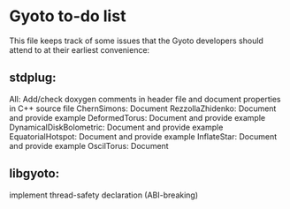 # Gyoto to-do list

This file keeps track of some issues that the Gyoto developers should
attend to at their earliest convenience:

## stdplug:

All: Add/check doxygen comments in header file and document properties
     in C++ source file
ChernSimons:             Document
RezzollaZhidenko:        Document and provide example
DeformedTorus:           Document and provide example
DynamicalDiskBolometric: Document and provide example
EquatorialHotspot:       Document and provide example
InflateStar:             Document and provide example
OscilTorus:              Document

## libgyoto:
implement thread-safety declaration (ABI-breaking)
